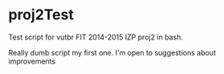 proj2Test
=========

Test script for vutbr FIT 2014-2015 IZP proj2 in bash.

Really dumb script my first one. I'm open to suggestions about improvements
